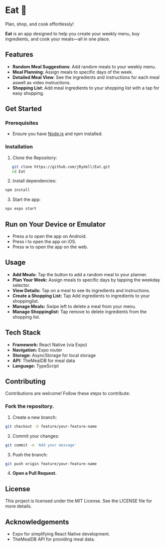 # Eat 🍴

Plan, shop, and cook effortlessly!

**Eat** is an app designed to help you create your weekly menu, buy ingredients, and cook your meals—all in one place.

## Features

- **Random Meal Suggestions**: Add random meals to your weekly menu.
- **Meal Planning**: Assign meals to specific days of the week.
- **Detailed Meal View**: See the ingredients and instructions for each meal aswell as video instructions.
- **Shopping List**: Add meal ingredients to your shopping list with a tap for easy shopping.

  

## Get Started

### Prerequisites

- Ensure you have [Node.js](https://nodejs.org/) and npm installed.


### Installation

1. Clone the Repository:

```bash
   git clone https://github.com/jRydell/Eat.git
   cd Eat
```

2. Install dependencies:

```bash
npm install
```

3. Start the app:

```bash
npx expo start
```

## Run on Your Device or Emulator

- Press a to open the app on Android.
- Press i to open the app on iOS.
- Press w to open the app on the web.

## Usage

- **Add Meals:** Tap the button to add a random meal to your planner.
- **Plan Your Week:** Assign meals to specific days by tapping the weekday selector.
- **View Details:** Tap on a meal to see its ingredients and instructions.
- **Create a Shopping List:** Tap Add ingredients to ingredients to your shoppinglist.
- **Manage Meals:** Swipe left to delete a meal from your menu. 
- **Manage Shoppinglist:** Tap remove to delete ingredients from the shopping list. 

## Tech Stack

- **Framework:** React Native (via Expo)
- **Navigation:** Expo router
- **Storage:** AsyncStorage for local storage
- **API:** TheMealDB for meal data
- **Language:** TypeScript

## Contributing

Contributions are welcome! Follow these steps to contribute:

### Fork the repository.

1. Create a new branch:

```bash
git checkout -b feature/your-feature-name
```

2. Commit your changes:

```bash
git commit -m 'Add your message'
```

3. Push the branch:

```bash
git push origin feature/your-feature-name
```

4. **Open a Pull Request.**

## License

This project is licensed under the MIT License. See the LICENSE file for more details.

## Acknowledgements

- Expo for simplifying React Native development.
- TheMealDB API for providing meal data.

